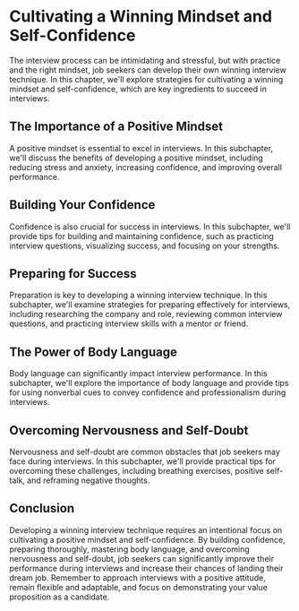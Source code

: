 Cultivating a Winning Mindset and Self-Confidence
==============================================================================================================

The interview process can be intimidating and stressful, but with practice and the right mindset, job seekers can develop their own winning interview technique. In this chapter, we'll explore strategies for cultivating a winning mindset and self-confidence, which are key ingredients to succeed in interviews.

The Importance of a Positive Mindset
------------------------------------

A positive mindset is essential to excel in interviews. In this subchapter, we'll discuss the benefits of developing a positive mindset, including reducing stress and anxiety, increasing confidence, and improving overall performance.

Building Your Confidence
------------------------

Confidence is also crucial for success in interviews. In this subchapter, we'll provide tips for building and maintaining confidence, such as practicing interview questions, visualizing success, and focusing on your strengths.

Preparing for Success
---------------------

Preparation is key to developing a winning interview technique. In this subchapter, we'll examine strategies for preparing effectively for interviews, including researching the company and role, reviewing common interview questions, and practicing interview skills with a mentor or friend.

The Power of Body Language
--------------------------

Body language can significantly impact interview performance. In this subchapter, we'll explore the importance of body language and provide tips for using nonverbal cues to convey confidence and professionalism during interviews.

Overcoming Nervousness and Self-Doubt
-------------------------------------

Nervousness and self-doubt are common obstacles that job seekers may face during interviews. In this subchapter, we'll provide practical tips for overcoming these challenges, including breathing exercises, positive self-talk, and reframing negative thoughts.

Conclusion
----------

Developing a winning interview technique requires an intentional focus on cultivating a positive mindset and self-confidence. By building confidence, preparing thoroughly, mastering body language, and overcoming nervousness and self-doubt, job seekers can significantly improve their performance during interviews and increase their chances of landing their dream job. Remember to approach interviews with a positive attitude, remain flexible and adaptable, and focus on demonstrating your value proposition as a candidate.
